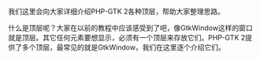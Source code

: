 我们这里会向大家详细介绍PHP-GTK 2各种顶层，帮助大家整理思路。

什么是顶层呢？大家在以前的教程中应该感受到了吧，像GtkWindow这样的窗口就是顶层。其它任何元素要想显示，必须有一个顶层来存放它们。PHP-GTK 2提供了多个顶层，最常见的就是GtkWindow，我们在这里逐个介绍它们。